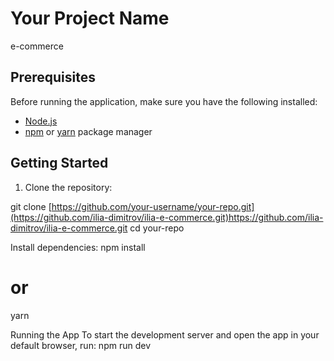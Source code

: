 # Your Project Name

e-commerce

## Prerequisites

Before running the application, make sure you have the following installed:

- [Node.js](https://nodejs.org) 
- [npm](https://www.npmjs.com/) or [yarn](https://yarnpkg.com/) package manager

## Getting Started

1. Clone the repository:


git clone [https://github.com/your-username/your-repo.git](https://github.com/ilia-dimitrov/ilia-e-commerce.git)https://github.com/ilia-dimitrov/ilia-e-commerce.git
cd your-repo

Install dependencies:
npm install
# or
yarn

Running the App
To start the development server and open the app in your default browser, run:
npm run dev
